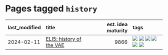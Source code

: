 # Pages tagged `history`

|last_modified|title|est. idea maturity|tags
|:---|:---|---:|:---|
|2024-02-11|[ELI5: history of the VAE](../ufldl_history.md)|9866|[![](https://img.shields.io/badge/tag-education-96bcc)](../tags/education.md) [![](https://img.shields.io/badge/tag-feature_learning-3c3258)](../tags/feature_learning.md) [![](https://img.shields.io/badge/tag-history-d47f6f)](../tags/history.md) [![](https://img.shields.io/badge/tag-history_of_science-913db)](../tags/history_of_science.md) [![](https://img.shields.io/badge/tag-publication-b08442)](../tags/publication.md) [![](https://img.shields.io/badge/tag-vae-193ec4)](../tags/vae.md)|